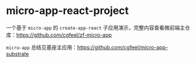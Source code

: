 # micro-app-react-project

一个基于 `micro-app` 的 `create-app-react` 子应用演示，完整内容查看微前端主仓库：https://github.com/cgfeel/zf-micro-app

`micro-app` 总结见基座主应用：https://github.com/cgfeel/micro-app-substrate

